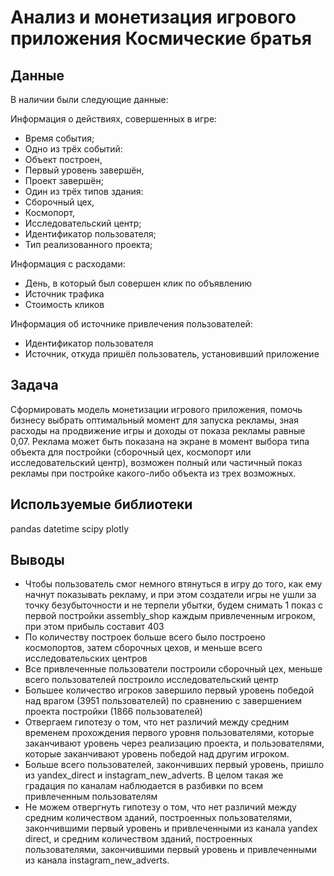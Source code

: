 # Анализ и монетизация игрового приложения Космические братья

## Данные
В наличии были следующие данные:

Информация о действиях, совершенных в игре:
* Время события;
* Одно из трёх событий:
* Объект построен,
* Первый уровень завершён,
* Проект завершён;
* Один из трёх типов здания:
* Сборочный цех,
* Космопорт,
* Исследовательский центр;
* Идентификатор пользователя;
* Тип реализованного проекта;

Информация с расходами:
* День, в который был совершен клик по объявлению
* Источник трафика
* Стоимость кликов

Информация об источнике привлечения пользователей:
* Идентификатор пользователя
* Источник, откуда пришёл пользователь, установивший приложение

## Задача
Сформировать модель монетизации игрового приложения, помочь бизнесу выбрать оптимальный момент для запуска рекламы, зная расходы на продвижение игры и доходы от показа рекламы равные 0,07. Реклама может быть показана на экране в момент выбора типа объекта для постройки (сборочный цех, космопорт или исследовательский центр), возможен полный или частичный показ рекламы при постройке какого-либо объекта из трех возможных.

## Используемые библиотеки	
pandas
datetime
scipy
plotly

## Выводы
* Чтобы пользователь смог немного втянуться в игру до того, как ему начнут показывать рекламу, и при этом создатели игры не ушли за точку безубыточности и не терпели убытки, будем снимать 1 показ с первой постройки assembly_shop каждым привлеченным игроком, при этом прибыль составит 403
* По количеству построек больше всего было построено космопортов, затем сборочных цехов, и меньше всего исследовательских центров
* Все привлеченные пользователи построили сборочный цех, меньше всего пользователей построило исследовательский центр
* Большее количество игроков завершило первый уровень победой над врагом (3951 пользователей) по сравнению с завершением проекта постройки (1866 пользователей)
* Отвергаем гипотезу о том, что нет различий между средним временем прохождения первого уровня пользователями, которые заканчивают уровень через реализацию проекта, и пользователями, которые заканчивают уровень победой над другим игроком.
* Больше всего пользователей, закончивших первый уровень, пришло из yandex_direct и instagram_new_adverts. В целом такая же градация по каналам наблюдается в разбивки по всем привлеченным пользователям
* Не можем отвергнуть гипотезу о том, что нет различий между средним количеством зданий, построенных пользователями, закончившими первый уровень и привлеченными из канала yandex direct, и средним количеством зданий, построенных пользователями, закончившими первый уровень и привлеченными из канала instagram_new_adverts.